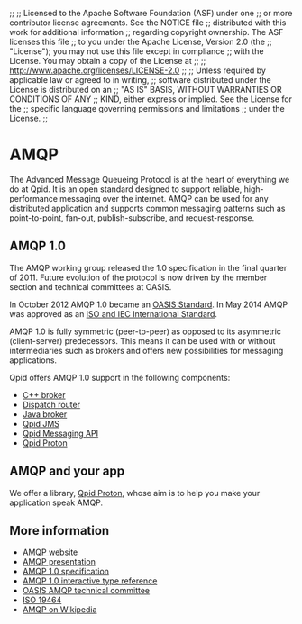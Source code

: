 ;;
;; Licensed to the Apache Software Foundation (ASF) under one
;; or more contributor license agreements.  See the NOTICE file
;; distributed with this work for additional information
;; regarding copyright ownership.  The ASF licenses this file
;; to you under the Apache License, Version 2.0 (the
;; "License"); you may not use this file except in compliance
;; with the License.  You may obtain a copy of the License at
;; 
;;   http://www.apache.org/licenses/LICENSE-2.0
;; 
;; Unless required by applicable law or agreed to in writing,
;; software distributed under the License is distributed on an
;; "AS IS" BASIS, WITHOUT WARRANTIES OR CONDITIONS OF ANY
;; KIND, either express or implied.  See the License for the
;; specific language governing permissions and limitations
;; under the License.
;;

# AMQP

The Advanced Message Queueing Protocol is at the heart of everything
we do at Qpid. It is an open standard designed to support reliable,
high-performance messaging over the internet. AMQP can be used for any
distributed application and supports common messaging patterns such as
point-to-point, fan-out, publish-subscribe, and request-response.

## AMQP 1.0

The AMQP working group released the 1.0 specification in the final
quarter of 2011. Future evolution of the protocol is now driven by the
member section and technical committees at OASIS.

In October 2012 AMQP 1.0 became an [OASIS Standard][oasis].  In May
2014 AMQP was approved as an
[ISO and IEC International Standard][iso].

[oasis]: http://www.amqp.org/node/102
[iso]: https://www.oasis-open.org/news/pr/iso-and-iec-approve-oasis-amqp-advanced-message-queuing-protocol

AMQP 1.0 is fully symmetric (peer-to-peer) as opposed to its
asymmetric (client-server) predecessors. This means it can be used
with or without intermediaries such as brokers and offers new
possibilities for messaging applications.

Qpid offers AMQP 1.0 support in the following components:

<div class="two-column" markdown="1">

 - [C++ broker]({{site_url}}/components/cpp-broker/index.html)
 - [Dispatch router]({{site_url}}/components/dispatch-router/index.html)
 - [Java broker]({{site_url}}/components/java-broker/index.html)
 - [Qpid JMS]({{site_url}}/components/jms/index.html)
 - [Qpid Messaging API]({{site_url}}/components/messaging-api/index.html)
 - [Qpid Proton]({{site_url}}/proton/index.html)

</div>

## AMQP and your app

We offer a library, [Qpid Proton]({{site_url}}/proton/index.html),
whose aim is to help you make your application speak AMQP.

## More information

 - [AMQP website](http://www.amqp.org/)
 - [AMQP presentation](http://www.amqp.org/sites/amqp.org/files/2014.05.01%20ISO%2019464%20AMQP-ORG_0.pdf)
 - [AMQP 1.0 specification](http://docs.oasis-open.org/amqp/core/v1.0/os/amqp-core-overview-v1.0-os.html)
 - [AMQP 1.0 interactive type reference](type-reference.html)
 - [OASIS AMQP technical committee](https://www.oasis-open.org/committees/tc_home.php?wg_abbrev=amqp)
 - [ISO 19464](http://www.iso.org/iso/home/store/catalogue_tc/catalogue_detail.htm?csnumber=64955)
 - [AMQP on Wikipedia](http://en.wikipedia.org/wiki/Advanced_Message_Queuing_Protocol)
